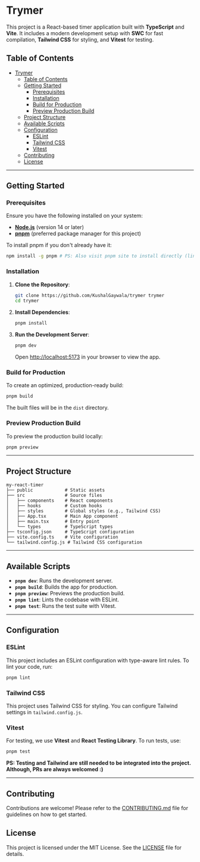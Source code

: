 # Trymer

This project is a React-based timer application built with **TypeScript** and **Vite**. It includes a modern development setup with **SWC** for fast compilation, **Tailwind CSS** for styling, and **Vitest** for testing.

## Table of Contents

- [Trymer](#trymer)
  - [Table of Contents](#table-of-contents)
  - [Getting Started](#getting-started)
    - [Prerequisites](#prerequisites)
    - [Installation](#installation)
    - [Build for Production](#build-for-production)
    - [Preview Production Build](#preview-production-build)
  - [Project Structure](#project-structure)
  - [Available Scripts](#available-scripts)
  - [Configuration](#configuration)
    - [ESLint](#eslint)
    - [Tailwind CSS](#tailwind-css)
    - [Vitest](#vitest)
  - [Contributing](#contributing)
  - [License](#license)

---

## Getting Started

### Prerequisites

Ensure you have the following installed on your system:

- [**Node.js**](https://nodejs.org/en) (version 14 or later)
- [**pnpm**](https://pnpm.io/) (preferred package manager for this project)

To install pnpm if you don't already have it:

```bash
npm install -g pnpm # PS: Also visit pnpm site to install directly (linked previously)
```

### Installation

1. **Clone the Repository**:

   ```bash
   git clone https://github.com/KushalGaywala/trymer trymer
   cd trymer
   ```

2. **Install Dependencies**:

   ```bash
   pnpm install
   ```

3. **Run the Development Server**:

   ```bash
   pnpm dev
   ```

   Open [http://localhost:5173](http://localhost:5173) in your browser to view the app.

### Build for Production

To create an optimized, production-ready build:

```bash
pnpm build
```

The built files will be in the `dist` directory.

### Preview Production Build

To preview the production build locally:

```bash
pnpm preview
```

---

## Project Structure

```plaintext
my-react-timer
├── public            # Static assets
├── src               # Source files
│   ├── components    # React components
│   ├── hooks         # Custom hooks
│   ├── styles        # Global styles (e.g., Tailwind CSS)
│   ├── App.tsx       # Main App component
│   ├── main.tsx      # Entry point
│   └── types         # TypeScript types
├── tsconfig.json     # TypeScript configuration
├── vite.config.ts    # Vite configuration
└── tailwind.config.js # Tailwind CSS configuration
```

---

## Available Scripts

- **`pnpm dev`**: Runs the development server.
- **`pnpm build`**: Builds the app for production.
- **`pnpm preview`**: Previews the production build.
- **`pnpm lint`**: Lints the codebase with ESLint.
- **`pnpm test`**: Runs the test suite with Vitest.

---

## Configuration

### ESLint

This project includes an ESLint configuration with type-aware lint rules. To lint your code, run:

```bash
pnpm lint
```

### Tailwind CSS

This project uses Tailwind CSS for styling. You can configure Tailwind settings in `tailwind.config.js`.

### Vitest

For testing, we use **Vitest** and **React Testing Library**. To run tests, use:

```bash
pnpm test
```

**PS: Testing and Tailwind are still needed to be integrated into the project. Although, PRs are always welcomed :)**

---

## Contributing

Contributions are welcome! Please refer to the [CONTRIBUTING.md](CONTRIBUTING.md) file for guidelines on how to get started.

## License

This project is licensed under the MIT License. See the [LICENSE](LICENSE) file for details.
